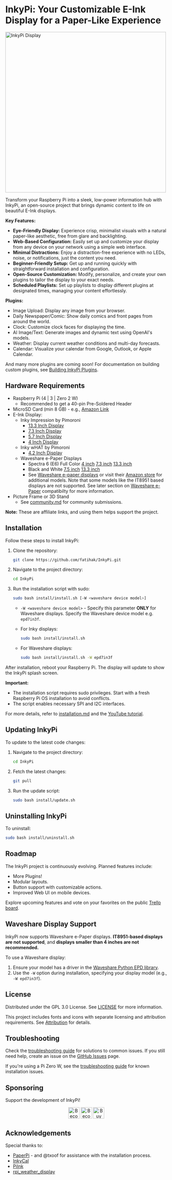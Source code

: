 # InkyPi: Your Customizable E-Ink Display for a Paper-Like Experience

[<img src="./docs/images/inky_clock.jpg" alt="InkyPi Display" width="500"/>](https://github.com/fatihak/InkyPi)

Transform your Raspberry Pi into a sleek, low-power information hub with InkyPi, an open-source project that brings dynamic content to life on beautiful E-Ink displays.

**Key Features:**

*   **Eye-Friendly Display:** Experience crisp, minimalist visuals with a natural paper-like aesthetic, free from glare and backlighting.
*   **Web-Based Configuration:** Easily set up and customize your display from any device on your network using a simple web interface.
*   **Minimal Distractions:** Enjoy a distraction-free experience with no LEDs, noise, or notifications, just the content you need.
*   **Beginner-Friendly Setup:** Get up and running quickly with straightforward installation and configuration.
*   **Open-Source Customization:** Modify, personalize, and create your own plugins to tailor the display to your exact needs.
*   **Scheduled Playlists:** Set up playlists to display different plugins at designated times, managing your content effortlessly.

**Plugins:**

*   Image Upload: Display any image from your browser.
*   Daily Newspaper/Comic: Show daily comics and front pages from around the world.
*   Clock: Customize clock faces for displaying the time.
*   AI Image/Text: Generate images and dynamic text using OpenAI's models.
*   Weather: Display current weather conditions and multi-day forecasts.
*   Calendar: Visualize your calendar from Google, Outlook, or Apple Calendar.

And many more plugins are coming soon! For documentation on building custom plugins, see [Building InkyPi Plugins](./docs/building_plugins.md).

## Hardware Requirements

*   Raspberry Pi (4 | 3 | Zero 2 W)
    *   Recommended to get a 40-pin Pre-Soldered Header
*   MicroSD Card (min 8 GB) - e.g., [Amazon Link](https://amzn.to/3G3Tq9W)
*   E-Ink Display:
    *   Inky Impression by Pimoroni
        *   [13.3 Inch Display](https://collabs.shop/q2jmza)
        *   [7.3 Inch Display](https://collabs.shop/q2jmza)
        *   [5.7 Inch Display](https://collabs.shop/ns6m6m)
        *   [4 Inch Display](https://collabs.shop/cpwtbh)
    *   Inky wHAT by Pimoroni
        *   [4.2 Inch Display](https://collabs.shop/jrzqmf)
    *   Waveshare e-Paper Displays
        *   Spectra 6 (E6) Full Color [4 inch](https://www.waveshare.com/4inch-e-paper-hat-plus-e.htm?&aff_id=111126) [7.3 inch](https://www.waveshare.com/7.3inch-e-paper-hat-e.htm?&aff_id=111126) [13.3 inch](https://www.waveshare.com/13.3inch-e-paper-hat-plus-e.htm?&aff_id=111126)
        *   Black and White [7.5 inch](https://www.waveshare.com/7.5inch-e-paper-hat.htm?&aff_id=111126) [13.3 inch](https://www.waveshare.com/13.3inch-e-paper-hat-k.htm?&aff_id=111126)
        *   See [Waveshare e-paper displays](https://www.waveshare.com/product/raspberry-pi/displays/e-paper.htm?&aff_id=111126) or visit their [Amazon store](https://amzn.to/3HPRTEZ) for additional models. Note that some models like the IT8951 based displays are not supported. See later section on [Waveshare e-Paper](#waveshare-display-support) compatibilty for more information.
*   Picture Frame or 3D Stand
    *   See [community.md](./docs/community.md) for community submissions.

**Note:** These are affiliate links, and using them helps support the project.

## Installation

Follow these steps to install InkyPi:

1.  Clone the repository:

    ```bash
    git clone https://github.com/fatihak/InkyPi.git
    ```
2.  Navigate to the project directory:

    ```bash
    cd InkyPi
    ```
3.  Run the installation script with sudo:

    ```bash
    sudo bash install/install.sh [-W <waveshare device model>]
    ```
    *   `-W <waveshare device model>` - Specify this parameter **ONLY** for Waveshare displays.  Specify the Waveshare device model e.g. `epd7in3f`.

    *   For Inky displays:
        ```bash
        sudo bash install/install.sh
        ```
    *   For Waveshare displays:
        ```bash
        sudo bash install/install.sh -W epd7in3f
        ```
After installation, reboot your Raspberry Pi. The display will update to show the InkyPi splash screen.

**Important:**

*   The installation script requires sudo privileges. Start with a fresh Raspberry Pi OS installation to avoid conflicts.
*   The script enables necessary SPI and I2C interfaces.

For more details, refer to [installation.md](./docs/installation.md) and the [YouTube tutorial](https://youtu.be/L5PvQj1vfC4).

## Updating InkyPi

To update to the latest code changes:

1.  Navigate to the project directory:

    ```bash
    cd InkyPi
    ```
2.  Fetch the latest changes:

    ```bash
    git pull
    ```
3.  Run the update script:

    ```bash
    sudo bash install/update.sh
    ```

## Uninstalling InkyPi

To uninstall:

```bash
sudo bash install/uninstall.sh
```

## Roadmap

The InkyPi project is continuously evolving.  Planned features include:

*   More Plugins!
*   Modular layouts.
*   Button support with customizable actions.
*   Improved Web UI on mobile devices.

Explore upcoming features and vote on your favorites on the public [Trello board](https://trello.com/b/SWJYWqe4/inkypi).

## Waveshare Display Support

InkyPi now supports Waveshare e-Paper displays.  **IT8951-based displays are not supported**, and **displays smaller than 4 inches are not recommended.**

To use a Waveshare display:

1.  Ensure your model has a driver in the [Waveshare Python EPD library](https://github.com/waveshareteam/e-Paper/tree/master/RaspberryPi_JetsonNano/python/lib/waveshare_epd).
2.  Use the `-W` option during installation, specifying your display model (e.g., `-W epd7in3f`).

## License

Distributed under the GPL 3.0 License. See [LICENSE](./LICENSE) for more information.

This project includes fonts and icons with separate licensing and attribution requirements. See [Attribution](./docs/attribution.md) for details.

## Troubleshooting

Check the [troubleshooting guide](./docs/troubleshooting.md) for solutions to common issues.  If you still need help, create an issue on the [GitHub Issues](https://github.com/fatihak/InkyPi/issues) page.

If you're using a Pi Zero W, see the [troubleshooting guide](./docs/troubleshooting.md#known-issues-during-pi-zero-w-installation) for known installation issues.

## Sponsoring

Support the development of InkyPi!

<p align="center">
<a href="https://github.com/sponsors/fatihak" target="_blank"><img src="https://user-images.githubusercontent.com/345274/133218454-014a4101-b36a-48c6-a1f6-342881974938.png" alt="Become a GitHub Sponsor" height="35" width="auto"></a>
<a href="https://www.patreon.com/akzdev" target="_blank"><img src="https://c5.patreon.com/external/logo/become_a_patron_button.png" alt="Become a Patreon" height="35" width="auto"></a>
<a href="https://www.buymeacoffee.com/akzdev" target="_blank"><img src="https://cdn.buymeacoffee.com/buttons/default-orange.png" alt="Buy Me A Coffee" height="35" width="auto"></a>
</p>

## Acknowledgements

Special thanks to:

*   [PaperPi](https://github.com/txoof/PaperPi) - and @txoof for assistance with the installation process.
*   [InkyCal](https://github.com/aceinnolab/Inkycal)
*   [PiInk](https://github.com/tlstommy/PiInk)
*   [rpi_weather_display](https://github.com/sjnims/rpi_weather_display)